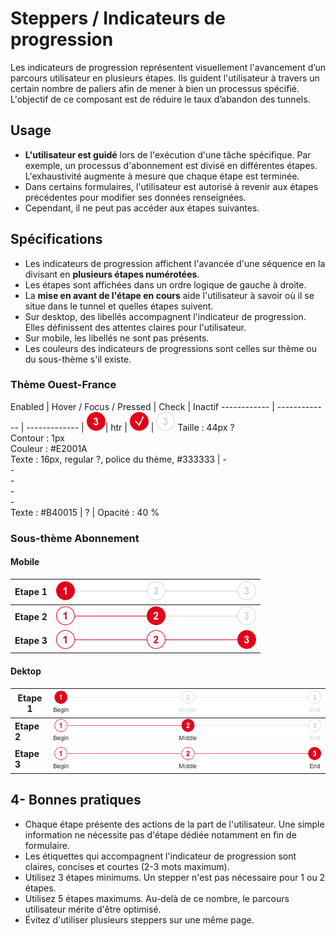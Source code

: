 # Steppers / Indicateurs de progression


Les indicateurs de progression représentent visuellement l'avancement d’un parcours utilisateur en plusieurs étapes. Ils guident l'utilisateur à travers un certain nombre de paliers afin de mener à bien un processus spécifié. L'objectif de ce composant est de réduire le taux d’abandon des tunnels.


## Usage

- **L'utilisateur est guidé** lors de l'exécution d'une tâche spécifique. Par exemple, un processus d'abonnement est divisé en différentes étapes. L'exhaustivité augmente à mesure que chaque étape est terminée.
- Dans certains formulaires, l'utilisateur est autorisé à revenir aux étapes précédentes pour modifier ses données renseignées.
- Cependant, il ne peut pas accéder aux étapes suivantes.


## Spécifications

- Les indicateurs de progression affichent l'avancée d'une séquence en la divisant en **plusieurs étapes numérotées**.
- Les étapes sont affichées dans un ordre logique de gauche à droite.
- La **mise en avant de l'étape en cours** aide l'utilisateur à savoir où il se situe dans le tunnel et quelles étapes suivent.
- Sur desktop, des libellés accompagnent l'indicateur de progression. Elles définissent des attentes claires pour l'utilisateur.
- Sur mobile, les libellés ne sont pas présents.
- Les couleurs des indicateurs de progressions sont celles sur thème ou du sous-thème s'il existe.

### Thème Ouest-France

Enabled | Hover / Focus / Pressed | Check | Inactif
------------ | ------------- | ------------- |
![stepper__bubbles__active](design/stepper__bubbles__active.png)| htr | ![stepper__bubbles__check](design/stepper__bubbles__check.png) | ![stepper__bubbles__disabled](design/stepper__bubbles__disabled.png)
Taille : 44px ?  <br> Contour : 1px  <br> Couleur : #E2001A <br> Texte : 16px, regular ?, police du thème, #333333 | - <br> - <br> - <br> - <br> - <br> Texte : #B40015 | ? | Opacité : 40 %

### Sous-thème Abonnement

#### Mobile

**Etape 1** | ![without-label__step__1](design/without-label__step__1.png)
------------ | -------------
**Etape 2** | ![without-label__step__2](design/without-label__step__2.png)
**Etape 3** | ![without-label__step__3](design/without-label__step__3.png)


#### Dektop

**Etape 1** | ![default__step__1](design/default__step__1.png)
------------ | -------------
**Etape 2** | ![default__step__2](design/default__step__2.png)
**Etape 3** | ![default__step__3](design/default__step__3.png)


## 4- Bonnes pratiques

- Chaque étape présente des actions de la part de l'utilisateur. Une simple information ne nécessite pas d'étape dédiée notamment en fin de formulaire.
- Les étiquettes qui accompagnent l'indicateur de progression sont claires, concises et courtes (2-3 mots maximum).
- Utilisez 3 étapes minimums. Un stepper n'est pas nécessaire pour 1 ou 2 étapes.
- Utilisez 5 étapes maximums. Au-delà de ce nombre, le parcours utilisateur mérite d'être optimisé.
- Évitez d'utiliser plusieurs steppers sur une même page.
